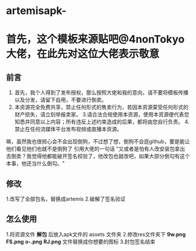 # artemisapk-
# 首先，这个模板来源贴吧@4nonTokyo大佬，在此先对这位大佬表示敬意
## 前言
1. 首先，我个人得到了发布授权，那么按照大佬和我的意向，请不要将模板传播以及分发，请留下自用，不要进行倒卖。
2. 本资源完全免费共享，禁止任何形式的售卖行为，若因本资源蒙受任何形式的财产损失，请立刻举报卖家。
3.请合法合规使用本资源，使用本资源便代表您知悉并同意以上内容；所有违反上述约束造成的后果，都将由您自行负责。
4.禁止在任何流媒体平台发布视频或直播本资源。

嘛，虽然我也很担心会不会出现倒狗，不过想了想，倒狗不会逛github，要是能让他们看见他们也就不是倒狗了
引用大佬的一句话
"又或者是怕有人改安装包拿出去倒卖？我觉得他都能破开签名校验了，他改包也就改吧，如果大部分倒勾有这个本事，他还当什么倒勾。"

## 修改
1.改写了全部包名，替换成artemis
2.破解了签名验证

## 怎么使用
1.将资源文件 **解包** 后放入apk文件的 assets 文件夹
2.修改res文件夹下 **9w.png** **FS.png** **o-.png** **RJ.png** 文件替换成你想要的图标
3.封包签名结束
